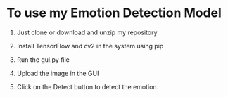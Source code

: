 # To use my Emotion Detection Model

1. Just clone or download and unzip my repository

2. Install TensorFlow and cv2 in the system using pip

3. Run the gui.py file

4. Upload the image in the GUI

5. Click on the Detect button to detect the emotion.
